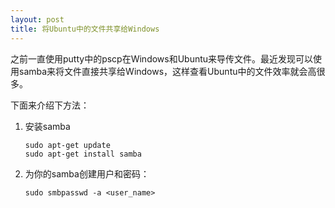 ```yaml
---
layout: post
title: 将Ubuntu中的文件共享给Windows
---
```


之前一直使用putty中的pscp在Windows和Ubuntu来导传文件。最近发现可以使用samba来将文件直接共享给Windows，这样查看Ubuntu中的文件效率就会高很多。

下面来介绍下方法：
1. 安装samba
	```shell
	sudo apt-get update
	sudo apt-get install samba
	```
1. 为你的samba创建用户和密码：
	```shell
	sudo smbpasswd -a <user_name>
	```
